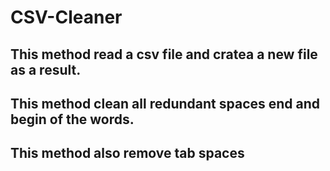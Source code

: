 # CSV-Cleaner

## This method read a csv file and cratea a new file as a result.
## This method clean all redundant spaces end and begin of the words.
## This method also remove tab spaces
